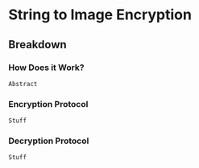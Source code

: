 # String to Image Encryption

## Breakdown

### How Does it Work?
```
Abstract
```
### Encryption Protocol
```
Stuff
```
### Decryption Protocol
```
Stuff
```

